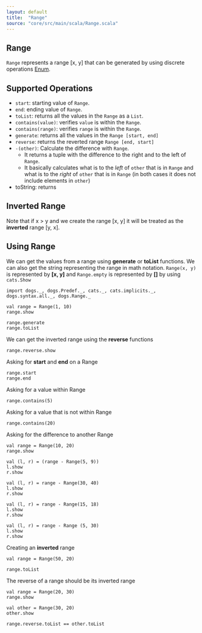 ```yaml
---
layout: default
title:  "Range"
source: "core/src/main/scala/Range.scala"
---
```

## Range

`Range` represents a range [x, y] that can be generated by using discrete operations [Enum](enum).

## Supported Operations

- `start`: starting value of `Range`.
- `end`: ending value of `Range`.
- `toList`: returns all the values in the `Range` as a `List`.
- `contains(value)`: verifies `value` is within the `Range`.
- `contains(range)`: verifies `range` is within the `Range`.
- `generate`: returns all the values in the `Range [start, end]`
- `reverse`: returns the reverted range `Range [end, start]`
- `-(other)`: Calculate the difference with `Range`.
	- It returns a tuple with the difference to the right and to the left of `Range`.
	- It basically calculates what is to the *left* of `other` that is in `Range` and what is to the *right* of `other` that is in `Range` (in both cases it does not include elements in `other`)
- toString: returns 
	
## Inverted Range

Note that if x > y and we create the range [x, y] it will be treated as the **inverted** range [y, x].
	
## Using Range

We can get the values from a range using **generate** or **toList** functions. 
We can also get the string representing the range in math notation. `Range(x, y)` is represented by **[x, y]** and `Range.empty` is represented by **[]** by using
`cats.Show`

```tut
import dogs._, dogs.Predef._, cats._, cats.implicits._, dogs.syntax.all._, dogs.Range._
                                                                                                                                  
val range = Range(1, 10)
range.show

range.generate
range.toList
```

We can get the inverted range using the **reverse** functions

```tut
range.reverse.show
```

Asking for **start** and **end** on a Range

```tut
range.start
range.end
```

Asking for a value within Range

```tut
range.contains(5)
```

Asking for a value that is not within Range

```tut
range.contains(20)
```

Asking for the difference to another Range

```tut
val range = Range(10, 20)
range.show

val (l, r) = (range - Range(5, 9))
l.show
r.show

val (l, r) = range - Range(30, 40)
l.show
r.show

val (l, r) = range - Range(15, 18)
l.show
r.show

val (l, r) = range - Range (5, 30)
l.show
r.show
```

Creating an **inverted** range

```tut
val range = Range(50, 20)

range.toList
```

The reverse of a range should be its inverted range

```tut
val range = Range(20, 30)
range.show

val other = Range(30, 20)
other.show

range.reverse.toList == other.toList
```
